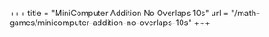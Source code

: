 +++
title = "MiniComputer Addition No Overlaps 10s"
url = "/math-games/minicomputer-addition-no-overlaps-10s"
+++
